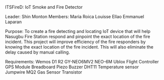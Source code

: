 ITSFireD: IoT Smoke and Fire Detector

Leader: Shin Monton
Members: Maria Roica Louisse Ellao
         Emmanuel Laparan

Purpose:
    To create a fire detecting and locating IoT device that will help 
Nasugbu Fire Station respond and pinpoint the exact location of the 
fire incident. This project will improve efficiency of the fire responders
by knowing the exact location of the fire incident. This will also eliminate
the delay caused by manual calling.

Requirements:
    Wemos D1 R2
    GY-NEO6MV2 NEO-6M Ublox Flight Controller GPS Module
    Breadboard
    Piezo Buzzer
    DHT11 Temperature sensor
    Jumpwire
    MQ2 Gas Sensor
    Transistor
